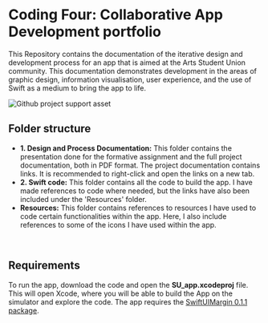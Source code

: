 # Coding Four: Collaborative App Development portfolio

This Repository contains the documentation of the iterative design and development process for an app that is aimed at the Arts Student Union community. This documentation demonstrates development in the areas of graphic design, information visualisation, user experience, and the use of Swift as a medium to bring the app to life. 

![Github project support asset](https://git.arts.ac.uk/17518357/App-Development-Studio_y2/blob/main/Resources/main_banner.png)

## Folder structure
- **1. Design and Process Documentation:** This folder contains the presentation done for the formative assignment and the full project documentation, both in PDF format.
The project documentation contains links. It is recommended to right-click and open the links on a new tab.
- **2. Swift code:** This folder contains all the code to build the app. I have made references to code where needed, but the links have also been included under the 'Resources' folder.
- **Resources:** This folder contains references to resources I have used to code certain functionalities within the app. Here, I also include references to some of the icons I have used within the app.

<br>

## Requirements
To run the app, download the code and open the **SU_app.xcodeproj** file. This will open Xcode, where you will be able to build the App on the simulator and explore the code.
The app requires the [SwiftUIMargin 0.1.1 package](https://swiftpack.co/package/karamage/SwiftUIMargin).



